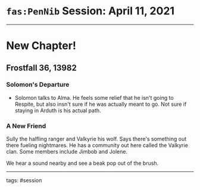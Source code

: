 # `fas:PenNib` Session: April 11, 2021
---

# New Chapter!

## Frostfall 36, 13982

### Solomon's Departure
- Solomon talks to Alma. He feels some relief that he isn't going to Respite, but also insn't sure if he was actually meant to go. Not sure if staying in Arduth is his actual path.

### A New Friend
Sully the halfling ranger and Valkyrie his wolf. Says there's something out there fueling nightmares. He has a community out here called the Valkyrie clan. Some members include Jimbob and Jolene.

We hear a sound nearby and see a beak pop out of the brush.


---

tags: #session



